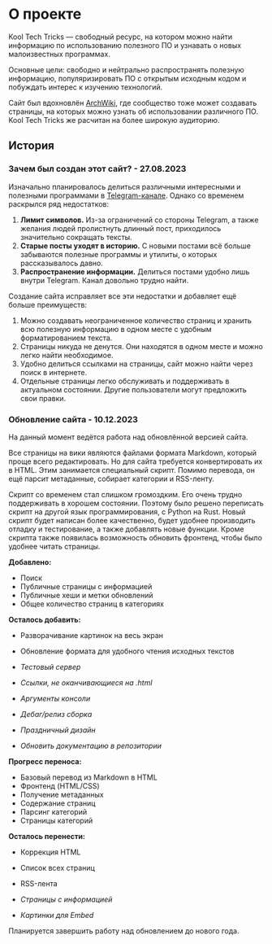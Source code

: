 # О проекте

Kool Tech Tricks — свободный ресурс, на котором можно найти информацию по
использованию полезного ПО и узнавать о новых малоизвестных программах.

Основные цели: свободно и нейтрально распространять полезную информацию,
популяризировать ПО с открытым исходным кодом и побуждать интерес к изучению
технологий.

Сайт был вдохновлён [ArchWiki](https://wiki.archlinux.org), где сообщество тоже
может создавать страницы, на которых можно узнать об использовании различного
ПО. Kool Tech Tricks же расчитан на более широкую аудиторию.

## История

### Зачем был создан этот сайт? - 27.08.2023

Изначально планировалось делиться различными интересными и полезными программами
в [Telegram-канале](https://t.me/KoolTechTricks). Однако со временем раскрылся
ряд недостатков:

1. **Лимит символов.** Из-за ограничений со стороны Telegram, а также желания
людей пролистнуть длинный пост, приходилось значительно сокращать тексты.
2. **Старые посты уходят в историю.** С новыми постами всё больше забываются
полезные программы и утилиты, о которых рассказывалось давно.
3. **Распространение информации.** Делиться постами удобно лишь внутри Telegram.
Канал довольно трудно найти.

Создание сайта исправляет все эти недостатки и добавляет ещё больше преимуществ:

1. Можно создавать неограниченное количество страниц и хранить всю полезную
информацию в одном месте с удобным форматированием текста.
2. Страницы никуда не денутся. Они находятся в одном месте и можно легко найти
необходимое.
3. Удобно делиться ссылками на страницы, сайт можно найти через поиск в
интернете.
4. Отдельные страницы легко обслуживать и поддерживать в актуальном состоянии.
Другие пользователи могут предложить свои правки.

### Обновление сайта - 10.12.2023

На данный момент ведётся работа над обновлённой версией сайта.

Все страницы на
вики являются файлами формата Markdown, который проще всего редактировать. Но
для сайта требуется конвертировать их в HTML. Этим занимается специальный
скрипт. Помимо перевода, он ещё парсит метаданные, собирает категории и
RSS-ленту.

Скрипт со временем стал слишком громоздким. Его очень трудно
поддерживать в хорошем состоянии. Поэтому было решено переписать скрипт на
другой язык программирования, с Python на Rust. Новый скрипт будет написан
более качественно, будет удобнее производить отладку и тестирование, а также
добавлять новые функции. Кроме скрипта также появилась возможность обновить
фронтенд, чтобы было удобнее читать страницы.

**Добавлено:**

- Поиск
- Публичные страницы с информацией
- Публичные хеши и метки обновлений
- Общее количество страниц в категориях

**Осталось добавить:**

- Разворачивание картинок на весь экран
- Обновление формата для удобного чтения исходных текстов

- *Тестовый сервер*
- *Ссылки, не оканчивающиеся на .html*
- *Аргументы консоли*
- *Дебаг/релиз сборка*
- *Праздничный дизайн*
- *Обновить документацию в репозитории*

**Прогресс переноса:**

- Базовый перевод из Markdown в HTML
- Фронтенд (HTML/CSS)
- Получение метаданных
- Содержание страниц
- Парсинг категорий
- Страницы категорий

**Осталось перенести:**

- Коррекция HTML
- Список всех страниц
- RSS-лента

- *Страницы с информацией*
- *Картинки для Embed*

Планируется завершить работу над обновлением до нового года.